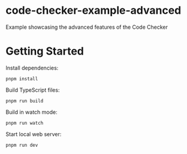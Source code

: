 # code-checker-example-advanced
Example showcasing the advanced features of the Code Checker

# Getting Started

Install dependencies:
```
pnpm install
```

Build TypeScript files:
```
pnpm run build
```

Build in watch mode:
```
pnpm run watch
```

Start local web server:
```
pnpm run dev
```

